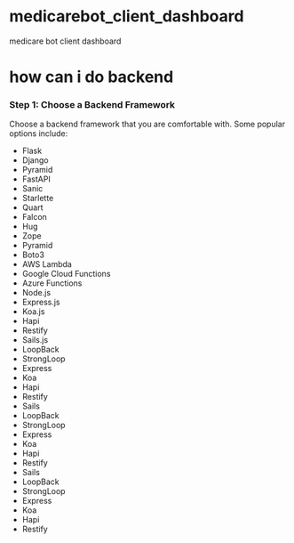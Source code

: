 # medicarebot_client_dashboard
 medicare bot client dashboard


how can  i do backend
=====================
### Step 1: Choose a Backend Framework
Choose a backend framework that you are comfortable with. Some popular options include:
* Flask
* Django
* Pyramid
* FastAPI
* Sanic
* Starlette
* Quart
* Falcon
* Hug
* Zope
* Pyramid
* Boto3
* AWS Lambda
* Google Cloud Functions
* Azure Functions
* Node.js
* Express.js
* Koa.js
* Hapi
* Restify
* Sails.js
* LoopBack
* StrongLoop
* Express
* Koa
* Hapi
* Restify
* Sails
* LoopBack
* StrongLoop
* Express
* Koa
* Hapi
* Restify
* Sails
* LoopBack
* StrongLoop
* Express
* Koa
* Hapi
* Restify
